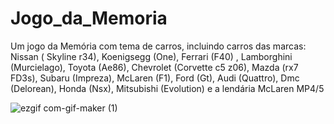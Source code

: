 # Jogo_da_Memoria
Um jogo da Memória com tema de carros, incluindo carros das marcas: Nissan ( Skyline r34), Koenigsegg (One), Ferrari (F40) , Lamborghini (Murcielago), Toyota (Ae86), Chevrolet (Corvette c5 z06), Mazda (rx7 FD3s), Subaru (Impreza), McLaren (F1), Ford (Gt), Audi (Quattro), Dmc (Delorean), Honda (Nsx), Mitsubishi (Evolution) e a lendária McLaren MP4/5

![ezgif com-gif-maker (1)](https://github.com/JLpensador/Jogo_da_Memoria/assets/127153172/e2ec69d0-bd80-47c9-abb5-33437322ccf9)
